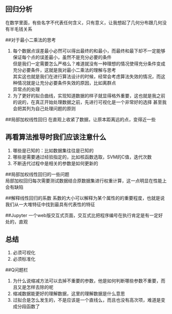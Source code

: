 ## 回归分析  
在数学里面，有些名字不代表任何含义，只有意义，让我想起了几何分布跟几何没有半毛钱关系

##对于最小二乘法的思考  
1. 每个数据点误差最小必然可以得出最终的和最小，而最终和最下却不一定能够保证每个点的误差最小，虽然不是充分必要的条件  
但是我们一定需要怎么严格么？难道就没有一种理想的情况使得充分条件变成充分必要条件，这就是我对最小二乘法的理解与思考  
其实这也就是我们在进行算法设计的时候，经常会考虑算法失效的情况，而这种情况就是让充分必要条件失效的原因，比如离群点  
异常点的处理
2. 为了更好的拟合曲线，实现知道数据的样子就显得格外重要，这也就是我之前的说的，在真正开始处理数据之前，先进行可视化是一个非常好的选择
甚至我会把其列为自己处理问题的原则

##局部加权线性回归
在直观上收紧了数据，让原本距离远的点，变得近一些

## 再看算法推导时我们应该注意什么  
1. 哪些是已知的：比如数据集往往是已知的  
2. 哪些是需要通过经验指定的，比如核函数选取，SVM的C值，迭代次数
3. 不断迭代过程中是相关的参数是如何更新的

##局部加权线性回归的一些问题  
局部加权回归每次需要测试数据结合原数据集进行权重计算，这一点明显在性能上会有缺陷

##解释线性回归的系数
系数的大小可以解释为某个属性的的重要程度，也就是说我们从一大堆特征中找到最具有代表性的特征

##Jupyter
一个web版交互式页面，交互式比把程序编号在执行肯定是有一定好处的，直观

## 总结  
1. 必须可视化
2. 必须标准化

##Q问题栏  
1. 为什么说缩减方法可以去掉不重要的参数，他是如何判断哪些参数不重要，而且又是怎样去除的呢
2. 缩减数据能更好的理解数据，这里的理解数据是什么意思
3. 过拟合是怎么发生的，不是应该是一个直线么，而且也没有高次项，难道是变成分段函数了
